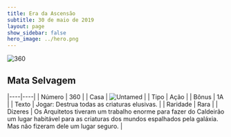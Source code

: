 ```yaml
---
title: Era da Ascensão
subtitle: 30 de maio de 2019
layout: page
show_sidebar: false
hero_image: ../hero.png
---
```


![360](https://cdn.keyforgegame.com/media/card_front/pt/435_360_R4MPMMWXM9Q_pt.png)

## Mata Selvagem

|----|----|
| Número | 360 |
| Casa | ![Untamed](https://archonarcana.com/images/thumb/b/bd/Untamed.png/22px-Untamed.png "Indomados") |
| Tipo | Ação |
| Bônus | 1A |
| Texto | Jogar: Destrua todas as criaturas elusivas. |
| Raridade | Rara |
| Dizeres | Os Arquitetos tiveram um trabalho enorme para fazer do Caldeirão um lugar habitável para as criaturas dos mundos espalhados pela galáxia.  Mas não fizeram dele um lugar seguro. |
